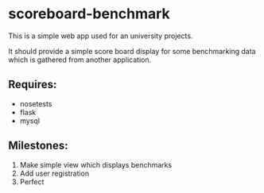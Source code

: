 # scoreboard-benchmark 

This is a simple web app used for an university projects.

It should provide a simple score board display
for some benchmarking data which is gathered from another application.

## Requires:

* nosetests
* flask
* mysql

## Milestones:

1. Make simple view which displays benchmarks
2. Add user registration
3. Perfect

